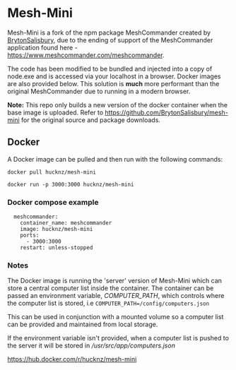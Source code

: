 # Mesh-Mini

Mesh-Mini is a fork of the npm package MeshCommander created by [BrytonSalisbury](https://github.com/BrytonSalisbury/mesh-mini), due to the ending of support of the MeshCommander application found here - https://www.meshcommander.com/meshcommander.

The code has been modified to be bundled and injected into a copy of node.exe and is accessed via your localhost in a browser. Docker images are also provided below. This solution is **much** more performant than the original MeshCommander due to running in a modern browser.

**Note:** This repo only builds a new version of the docker container when the base image is uploaded. Refer to https://github.com/BrytonSalisbury/mesh-mini for the original source and package downloads. 

## Docker

A Docker image can be pulled and then run with the following commands:

`docker pull hucknz/mesh-mini`

`docker run -p 3000:3000 hucknz/mesh-mini`

### Docker compose example
```
  meshcommander:
    container_name: meshcommander
    image: hucknz/mesh-mini
    ports:
      - 3000:3000
    restart: unless-stopped
```

### Notes

The Docker image is running the 'server' version of Mesh-Mini which can store a central computer list inside the container. The container can be passed an environment variable, _COMPUTER_PATH_, which controls where the computer list is stored, i.e `COMPUTER_PATH=/config/computers.json`

This can be used in conjunction with a mounted volume so a computer list can be provided and maintained from local storage.

If the environment variable isn't provided, when a computer list is pushed to the server it will be stored in _/usr/src/app/computers.json_

https://hub.docker.com/r/hucknz/mesh-mini
